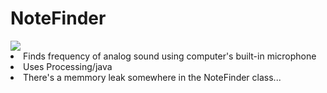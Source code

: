 # NoteFinder

 <html>
<body>
<img src="https://www.ecauble.com/images/notereader.gif"><br>
<li>Finds frequency of analog sound using computer's built-in microphone</li>
<li>Uses Processing/java</li>
<li>There's a memmory leak somewhere in the NoteFinder class...</li>
</body>

